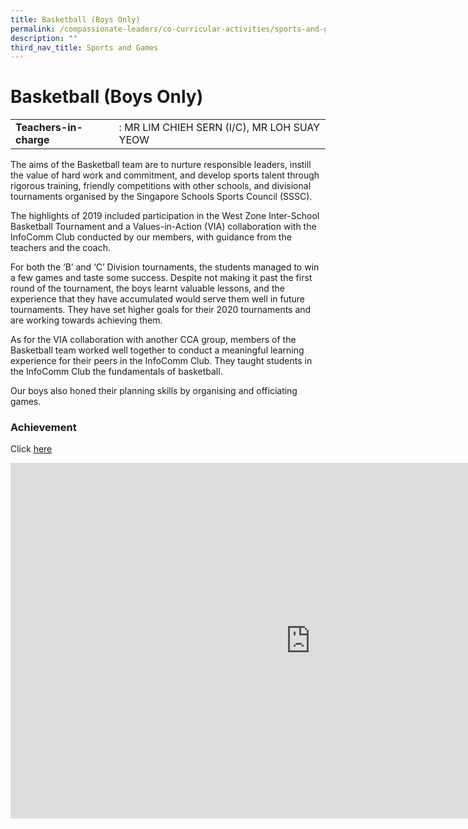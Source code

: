 ```yaml
---
title: Basketball (Boys Only)
permalink: /compassionate-leaders/co-curricular-activities/sports-and-games/basketball-boys-only/
description: ""
third_nav_title: Sports and Games
---
```

# **Basketball (Boys Only)**


|  	|  	|
|---	|---	|
| **Teachers-in-charge** 	| : MR LIM CHIEH SERN (I/C), MR LOH SUAY YEOW  	|


The aims of the Basketball team are to nurture responsible leaders, instill the value of hard work and commitment, and develop sports talent through rigorous training, friendly competitions with other schools, and divisional tournaments organised by the Singapore Schools Sports Council (SSSC).

The highlights of 2019 included participation in the West Zone Inter-School Basketball Tournament and a Values-in-Action (VIA) collaboration with the InfoComm Club conducted by our members, with guidance from the teachers and the coach.


For both the ‘B’ and ‘C’ Division tournaments, the students managed to win a few games and taste some success. Despite not making it past the first round of the tournament, the boys learnt valuable lessons, and the experience that they have accumulated would serve them well in future tournaments. They have set higher goals for their 2020 tournaments and are working towards achieving them.

As for the VIA collaboration with another CCA group, members of the Basketball team worked well together to conduct a meaningful learning experience for their peers in the InfoComm Club. They taught students in the InfoComm Club the fundamentals of basketball.&nbsp;

Our boys also honed their planning skills by organising and officiating games.&nbsp;
  

### Achievement

Click&nbsp;[here](https://staging.du7l9z039t2jh.amplifyapp.com/compassionate-leaders/cca-achievements/)


<iframe allowfullscreen="true" height="569" width="960" frameborder="0" src="https://docs.google.com/presentation/d/e/2PACX-1vSppEh4WA4AyGN7BVE6qKYdfCzJx-HrwRt_NDHRheoKFnXl838Ks01OweNtOwk-CocAxOyoa4ReHGfI/embed?start=true&amp;loop=true&amp;delayms=3000"></iframe>